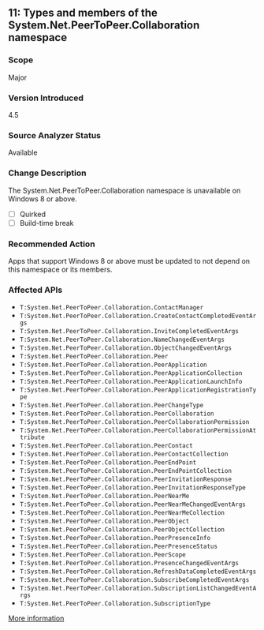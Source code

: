 ## 11: Types and members of the System.Net.PeerToPeer.Collaboration namespace

### Scope
Major

### Version Introduced
4.5

### Source Analyzer Status
Available

### Change Description
The System.Net.PeerToPeer.Collaboration namespace is unavailable on Windows 8 or above.

- [ ] Quirked
- [ ] Build-time break

### Recommended Action
Apps that support Windows 8 or above must be updated to not depend on this namespace or its members.

### Affected APIs
* `T:System.Net.PeerToPeer.Collaboration.ContactManager`
* `T:System.Net.PeerToPeer.Collaboration.CreateContactCompletedEventArgs`
* `T:System.Net.PeerToPeer.Collaboration.InviteCompletedEventArgs`
* `T:System.Net.PeerToPeer.Collaboration.NameChangedEventArgs`
* `T:System.Net.PeerToPeer.Collaboration.ObjectChangedEventArgs`
* `T:System.Net.PeerToPeer.Collaboration.Peer`
* `T:System.Net.PeerToPeer.Collaboration.PeerApplication`
* `T:System.Net.PeerToPeer.Collaboration.PeerApplicationCollection`
* `T:System.Net.PeerToPeer.Collaboration.PeerApplicationLaunchInfo`
* `T:System.Net.PeerToPeer.Collaboration.PeerApplicationRegistrationType`
* `T:System.Net.PeerToPeer.Collaboration.PeerChangeType`
* `T:System.Net.PeerToPeer.Collaboration.PeerCollaboration`
* `T:System.Net.PeerToPeer.Collaboration.PeerCollaborationPermission`
* `T:System.Net.PeerToPeer.Collaboration.PeerCollaborationPermissionAttribute`
* `T:System.Net.PeerToPeer.Collaboration.PeerContact`
* `T:System.Net.PeerToPeer.Collaboration.PeerContactCollection`
* `T:System.Net.PeerToPeer.Collaboration.PeerEndPoint`
* `T:System.Net.PeerToPeer.Collaboration.PeerEndPointCollection`
* `T:System.Net.PeerToPeer.Collaboration.PeerInvitationResponse`
* `T:System.Net.PeerToPeer.Collaboration.PeerInvitationResponseType`
* `T:System.Net.PeerToPeer.Collaboration.PeerNearMe`
* `T:System.Net.PeerToPeer.Collaboration.PeerNearMeChangedEventArgs`
* `T:System.Net.PeerToPeer.Collaboration.PeerNearMeCollection`
* `T:System.Net.PeerToPeer.Collaboration.PeerObject`
* `T:System.Net.PeerToPeer.Collaboration.PeerObjectCollection`
* `T:System.Net.PeerToPeer.Collaboration.PeerPresenceInfo`
* `T:System.Net.PeerToPeer.Collaboration.PeerPresenceStatus`
* `T:System.Net.PeerToPeer.Collaboration.PeerScope`
* `T:System.Net.PeerToPeer.Collaboration.PresenceChangedEventArgs`
* `T:System.Net.PeerToPeer.Collaboration.RefreshDataCompletedEventArgs`
* `T:System.Net.PeerToPeer.Collaboration.SubscribeCompletedEventArgs`
* `T:System.Net.PeerToPeer.Collaboration.SubscriptionListChangedEventArgs`
* `T:System.Net.PeerToPeer.Collaboration.SubscriptionType`

[More information](https://msdn.microsoft.com/en-us/library/hh367887#network)
